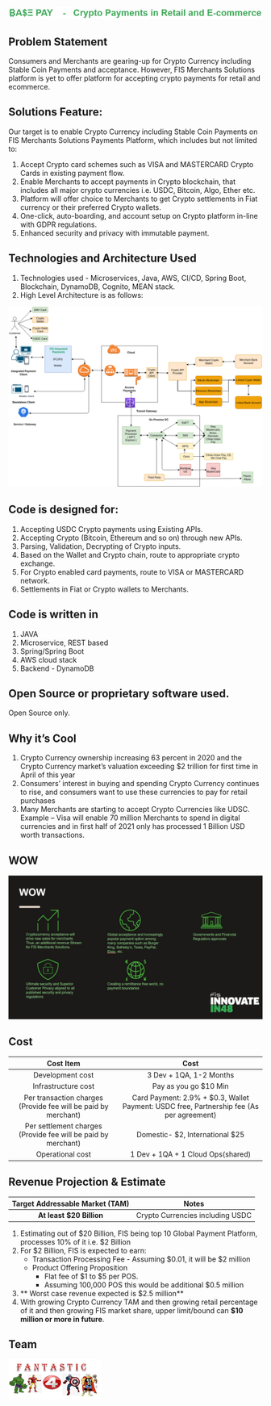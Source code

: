 ![logo](ideatitle.png)

## Problem Statement

Consumers and Merchants are gearing-up for Crypto Currency including Stable Coin Payments and acceptance. However, FIS Merchants Solutions platform is yet to offer platform for accepting crypto payments for retail and ecommerce.

## Solutions Feature:

Our target is to enable Crypto Currency including Stable Coin Payments on FIS Merchants Solutions Payments Platform, which includes but not limited to:

1. Accept Crypto card schemes such as VISA and MASTERCARD Crypto Cards in existing payment flow.
2. Enable Merchants to accept payments in Crypto blockchain, that includes all major crypto currencies i.e. USDC, Bitcoin, Algo, Ether etc.
3. Platform will offer choice to Merchants to get Crypto settlements in Fiat currency or their preferred Crypto wallets.
4. One-click, auto-boarding, and account setup on Crypto platform in-line with GDPR regulations.
5. Enhanced security and privacy with immutable payment.

## Technologies and Architecture Used

1. Technologies used - Microservices, Java, AWS, CI/CD, Spring Boot, Blockchain, DynamoDB, Cognito, MEAN stack.
2. High Level Architecture is as follows:

![picture](arch/SolutionArchitecture.png)

## Code is designed for:

1. Accepting USDC Crypto payments using Existing APIs.
2. Accepting Crypto (Bitcoin, Ethereum and so on) through new APIs.
3. Parsing, Validation, Decrypting of Crypto inputs.
4. Based on the Wallet and Crypto chain, route to appropriate crypto exchange.
5. For Crypto enabled card payments, route to VISA or MASTERCARD network.
6. Settlements in Fiat or Crypto wallets to Merchants.

## Code is written in

1. JAVA
2. Microservice, REST based
3. Spring/Spring Boot
4. AWS cloud stack
6. Backend - DynamoDB

## Open Source or proprietary software used.

Open Source only.

## Why it’s Cool

1. Crypto Currency ownership increasing 63 percent in 2020 and the Crypto Currency market’s valuation exceeding $2 trillion for first time in April of this year
2. Consumers’ interest in buying and spending Crypto Currency continues to rise, and consumers want to use these currencies to pay for retail purchases
3. Many Merchants are starting to accept Crypto Currencies like UDSC. Example – Visa will enable 70 million Merchants to spend in digital currencies and in first half of 2021 only has processed 1 Billion USD worth transactions.

## WOW

![picture](wow.png)

## Cost

| Cost Item | Cost |
| :---:   | :-: | 
| Development cost | 3 Dev + 1QA, 1-2 Months |
| Infrastructure cost | Pay as you go $10 Min|
| Per transaction charges (Provide fee will be paid by merchant) | Card Payment: 2.9% + $0.3, Wallet Payment: USDC free, Partnership fee (As per agreement) |
| Per settlement charges (Provide fee will be paid by merchant) | Domestic- $2, International $25 |
| Operational cost | 1 Dev + 1QA + 1 Cloud Ops(shared) |

## Revenue Projection & Estimate

| Target Addressable Market (TAM) | Notes |
| :---:   | :-: | 
| **At least $20 Billion** | Crypto Currencies including USDC |

1. Estimating out of $20 Billion, FIS being top 10 Global Payment Platform, processes 10% of it i.e. $2 Billion
2. For $2 Billion, FIS is expected to earn:
   - Transaction Processing Fee - Assuming $0.01, it will be $2 million
   - Product Offering Proposition
     - Flat fee of $1 to $5 per POS.
     - Assuming 100,000 POS this would be additional $0.5 million
3. ** Worst case revenue expected is $2.5 million**
4. With growing Crypto Currency TAM and then growing retail percentage of it and then growing FIS market share, upper limit/bound can **$10 million or more in future**.



## Team

![logo](fantastic4.PNG)


